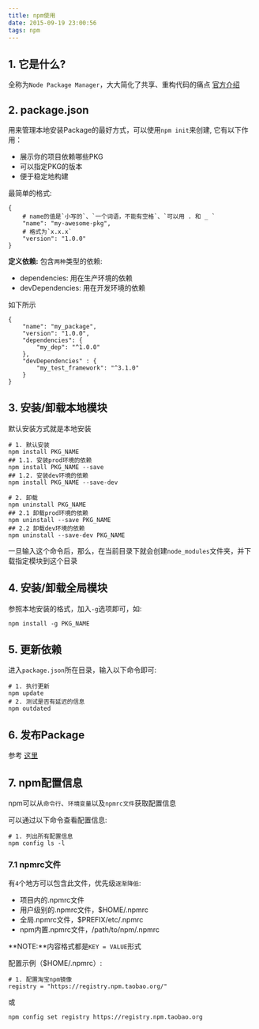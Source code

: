 ```yaml
---
title: npm使用
date: 2015-09-19 23:00:56
tags: npm
---
```


## 1. 它是什么?
全称为`Node Package Manager`，大大简化了共享、重构代码的痛点
[官方介绍](https://docs.npmjs.com/getting-started/what-is-npm)

## 2. package.json
用来管理本地安装Package的最好方式，可以使用`npm init`来创建, 它有以下作用：
* 展示你的项目依赖哪些PKG
* 可以指定PKG的版本
* 便于稳定地构建


最简单的格式:
```
{
    # name的值是`小写的`、`一个词语，不能有空格`、`可以用 . 和 _ `
    "name": "my-awesome-pkg",
    # 格式为`x.x.x`
    "version": "1.0.0"
}
```

**定义依赖:**
包含`两种`类型的依赖:
* dependencies: 用在生产环境的依赖
* devDependencies: 用在开发环境的依赖

如下所示
```
{
    "name": "my_package",
    "version": "1.0.0",
    "dependencies": {
        "my_dep": "^1.0.0"
    },
    "devDependencies" : {
        "my_test_framework": "^3.1.0"
    }
}
```

## 3. 安装/卸载本地模块
默认安装方式就是本地安装
```
# 1. 默认安装
npm install PKG_NAME
## 1.1. 安装prod环境的依赖
npm install PKG_NAME --save
## 1.2. 安装dev环境的依赖
npm install PKG_NAME --save-dev

# 2. 卸载
npm uninstall PKG_NAME
## 2.1 卸载prod环境的依赖
npm uninstall --save PKG_NAME
## 2.2 卸载dev环境的依赖
npm uninstall --save-dev PKG_NAME
```
一旦输入这个命令后，那么，在当前目录下就会创建`node_modules`文件夹，并下载指定模块到这个目录


## 4. 安装/卸载全局模块
参照本地安装的格式，加入`-g`选项即可，如:
```
npm install -g PKG_NAME
```

## 5. 更新依赖
进入`package.json`所在目录，输入以下命令即可:
```
# 1. 执行更新
npm update
# 2. 测试是否有延迟的信息
npm outdated
```

## 6. 发布Package
参考 [这里](https://docs.npmjs.com/getting-started/publishing-npm-packages)

## 7. npm配置信息
npm可以从`命令行`、`环境变量`以及`npmrc文件`获取配置信息

可以通过以下命令查看配置信息:
```
# 1. 列出所有配置信息
npm config ls -l
```

### 7.1 npmrc文件
有`4`个地方可以包含此文件，优先级`逐渐降低`:
* 项目内的.npmrc文件
* 用户级别的.npmrc文件，$HOME/.npmrc
* 全局.npmrc文件，$PREFIX/etc/.npmrc
* npm内置.npmrc文件，/path/to/npm/.npmrc

**NOTE:**内容格式都是`KEY = VALUE`形式

配置示例（$HOME/.npmrc）:
```
# 1. 配置淘宝npm镜像
registry = "https://registry.npm.taobao.org/"
```
或
```
npm config set registry https://registry.npm.taobao.org
```